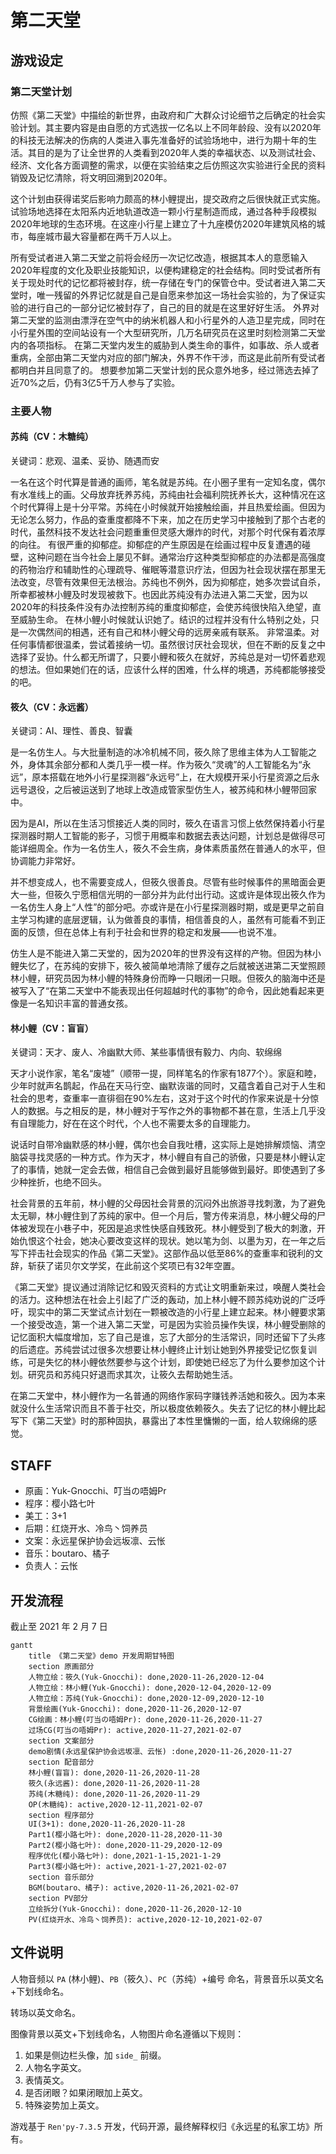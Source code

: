 # 第二天堂

## 游戏设定

### 第二天堂计划

仿照《第二天堂》中描绘的新世界，由政府和广大群众讨论细节之后确定的社会实验计划。其主要内容是由自愿的方式选拔一亿名以上不同年龄段、没有以2020年的科技无法解决的伤病的人类进入事先准备好的试验场地中，进行为期十年的生活。其目的是为了让全世界的人类看到2020年人类的幸福状态、以及测试社会、经济、文化各方面调整的需求，以便在实验结束之后仿照这次实验进行全民的资料销毁及记忆清除，将文明回溯到2020年。

这个计划由获得诺奖后影响力颇高的林小鲤提出，提交政府之后很快就正式实施。试验场地选择在太阳系内近地轨道改造一颗小行星制造而成，通过各种手段模拟2020年地球的生态环境。在这座小行星上建立了十九座模仿2020年建筑风格的城市，每座城市最大容量都在两千万人以上。

所有受试者进入第二天堂之前将会经历一次记忆改造，根据其本人的意愿输入2020年程度的文化及职业技能知识，以便构建稳定的社会结构。同时受试者所有关于现处时代的记忆都将被封存，统一存储在专门的保管仓中。受试者进入第二天堂时，唯一残留的外界记忆就是自己是自愿来参加这一场社会实验的，为了保证实验的进行自己的一部分记忆被封存了，自己的目的就是在这里好好生活。
外界对第二天堂的监测由漂浮在空气中的纳米机器人和小行星外的人造卫星完成，同时在小行星外围的空间站设有一个大型研究所，几万名研究员在这里时刻检测第二天堂内的各项指标。
在第二天堂内发生的威胁到人类生命的事件，如事故、杀人或者重病，全部由第二天堂内对应的部门解决，外界不作干涉，而这是此前所有受试者都明白并且同意了的。
想要参加第二天堂计划的民众意外地多，经过筛选去掉了近70%之后，仍有3亿5千万人参与了实验。

### 主要人物

#### 苏纯（CV：木糖纯）

关键词：悲观、温柔、妥协、随遇而安

一名在这个时代算是普通的画师，笔名就是苏纯。在小圈子里有一定知名度，偶尔有水准线上的画。父母放弃抚养苏纯，苏纯由社会福利院抚养长大，这种情况在这个时代算得上是十分平常。苏纯在小时候就开始接触绘画，并且热爱绘画。但因为无论怎么努力，作品的查重度都降不下来，加之在历史学习中接触到了那个古老的时代，虽然科技不发达社会问题重重但灵感大爆炸的时代，对那个时代保有着浓厚的向往。
有很严重的抑郁症。抑郁症的产生原因是在绘画过程中反复遭遇的碰壁，这种问题在当今社会上屡见不鲜。通常治疗这种类型抑郁症的办法都是高强度的药物治疗和辅助性的心理疏导、催眠等潜意识疗法，但因为社会现状摆在那里无法改变，尽管有效果但无法根治。苏纯也不例外，因为抑郁症，她多次尝试自杀，所幸都被林小鲤及时发现被救下。也因此苏纯没有办法进入第二天堂，因为以2020年的科技条件没有办法控制苏纯的重度抑郁症，会使苏纯很快陷入绝望，直至威胁生命。
在林小鲤小时候就认识她了。结识的过程并没有什么特别之处，只是一次偶然间的相遇，还有自己和林小鲤父母的远房亲戚有联系。
非常温柔。对任何事情都很温柔，尝试着接纳一切。虽然很讨厌社会现状，但在不断的反复之中选择了妥协。什么都无所谓了，只要小鲤和筱久在就好，苏纯总是对一切怀着悲观的想法。但如果她们在的话，应该什么样的困难，什么样的境遇，苏纯都能够接受的吧。

#### 筱久（CV：永远酱）

关键词：AI、理性、善良、智囊

是一名仿生人。与大批量制造的冰冷机械不同，筱久除了思维主体为人工智能之外，身体其余部分都和人类几乎一模一样。作为筱久“灵魂”的人工智能名为“永远”，原本搭载在地外小行星探测器“永远号”上，在大规模开采小行星资源之后永远号退役，之后被运送到了地球上改造成管家型仿生人，被苏纯和林小鲤带回家中。

因为是AI，所以在生活习惯接近人类的同时，筱久在语言习惯上依然保持着小行星探测器时期人工智能的影子，习惯于用概率和数据去表达问题，计划总是做得尽可能详细周全。作为一名仿生人，筱久不会生病，身体素质虽然在普通人的水平，但协调能力非常好。

并不想变成人，也不需要变成人，但筱久很善良。尽管有些时候事件的黑暗面会更大一些，但筱久宁愿相信光明的一部分并为此付出行动。这或许是体现出筱久作为一名仿生人身上“人性”的部分吧。亦或许是在小行星探测器时期，或是更早之前自主学习构建的底层逻辑，认为做善良的事情，相信善良的人，虽然有可能看不到正面的反馈，但在总体上有利于社会和世界的稳定和发展——也说不准。

仿生人是不能进入第二天堂的，因为2020年的世界没有这样的产物。但因为林小鲤失忆了，在苏纯的安排下，筱久被简单地清除了缓存之后就被送进第二天堂照顾林小鲤，研究员因为林小鲤的特殊身份而睁一只眼闭一只眼。但筱久的脑海中还是被写入了“在第二天堂中不能表现出任何超越时代的事物”的命令，因此她看起来更像是一名知识丰富的普通女孩。

#### 林小鲤（CV：盲盲）

关键词：天才、废人、冷幽默大师、某些事情很有毅力、内向、软绵绵

天才小说作家，笔名“废墟”（顺带一提，同样笔名的作家有1877个）。家庭和睦，少年时就声名鹊起，作品在天马行空、幽默诙谐的同时，又蕴含着自己对于人生和社会的思考，查重率一直徘徊在90%左右，这对于这个时代的作家来说是十分惊人的数据。与之相反的是，林小鲤对于写作之外的事物都不甚在意，生活上几乎没有自理能力，好在在这个时代，个人也不需要太多的自理能力。

说话时自带冷幽默感的林小鲤，偶尔也会自我吐槽，这实际上是她排解烦恼、清空脑袋寻找灵感的一种方式。作为天才，林小鲤自有自己的骄傲，只要是林小鲤认定了的事情，她就一定会去做，相信自己会做到最好且能够做到最好。即使遇到了多少种挫折，也绝不回头。

社会背景的五年前，林小鲤的父母因社会背景的沉闷外出旅游寻找刺激，为了避免太无聊，林小鲤住到了苏纯的家中。但一个月后，警方传来消息，林小鲤父母的尸体被发现在小巷子中，死因是追求性快感自残致死。林小鲤受到了极大的刺激，开始仇恨这个社会，她决心要改变这样的现状。她以笔为剑、以墨为刃，在一年之后写下抨击社会现实的作品《第二天堂》。这部作品以低至86%的查重率和锐利的文辞，斩获了诺贝尔文学奖，在此前这个奖项已有32年空置。

《第二天堂》提议通过消除记忆和毁灭资料的方式让文明重新来过，唤醒人类社会的活力。这种想法在社会上引起了广泛的轰动，加上林小鲤不顾苏纯劝说的广泛呼吁，现实中的第二天堂试点计划在一颗被改造的小行星上建立起来。林小鲤要求第一个接受改造，第一个进入第二天堂，可是因为实验员操作失误，林小鲤受删除的记忆面积大幅度增加，忘了自己是谁，忘了大部分的生活常识，同时还留下了头疼的后遗症。苏纯尝试过很多次想要让林小鲤终止计划让她到外界接受记忆恢复训练，可是失忆的林小鲤依然要参与这个计划，即使她已经忘了为什么要参加这个计划。研究员和苏纯只好退而求其次，让筱久去帮助她生活。

在第二天堂中，林小鲤作为一名普通的网络作家码字赚钱养活她和筱久。因为本来就没什么生活常识而且不善于社交，所以极度依赖筱久。失去了记忆的林小鲤比起写下《第二天堂》时的那种固执，暴露出了本性里慵懒的一面，给人软绵绵的感觉。

## STAFF

- 原画：Yuk-Gnocchi、叮当の唔姆Pr
- 程序：樱小路七叶
- 美工：3+1
- 后期：红烧开水、冷鸟丶饲养员
- 文案：永远星保护协会远坂凛、云怅
- 音乐：boutaro、橘子
- 负责人：云怅

## 开发流程

截止至 2021 年 2 月 7 日

```mermaid
gantt
	title 《第二天堂》demo 开发周期甘特图
	section 原画部分
	人物立绘：筱久(Yuk-Gnocchi): done,2020-11-26,2020-12-04
	人物立绘：林小鲤(Yuk-Gnocchi): done,2020-12-04,2020-12-09
	人物立绘：苏纯(Yuk-Gnocchi): done,2020-12-09,2020-12-10
	背景绘画(Yuk-Gnocchi): done,2020-11-26,2020-12-07
	CG绘画：林小鲤(叮当の唔姆Pr): done,2020-11-26,2020-11-27
	过场CG(叮当の唔姆Pr): active,2020-11-27,2021-02-07
	section 文案部分
	demo剧情(永远星保护协会远坂凛、云怅) :done,2020-11-26,2020-11-27
	section 配音部分
	林小鲤(盲盲): done,2020-11-26,2020-11-28
	筱久(永远酱): done,2020-11-26,2020-11-28
	苏纯(木糖纯): done,2020-11-26,2020-11-29
	OP(木糖纯): active,2020-12-11,2021-02-07
	section 程序部分
	UI(3+1): done,2020-11-26,2020-11-28
	Part1(樱小路七叶): done,2020-11-28,2020-11-30
	Part2(樱小路七叶): done,2020-11-29,2020-12-09
	程序优化(樱小路七叶): done,2021-1-15,2021-1-29
	Part3(樱小路七叶): active,2021-1-27,2021-02-07
	section 音乐部分
	BGM(boutaro、橘子): active,2020-11-26,2021-02-07
	section PV部分
	立绘拆分(Yuk-Gnocchi): done,2020-11-26,2020-12-10
	PV(红烧开水、冷鸟丶饲养员): active,2020-12-10,2021-02-07
```

## 文件说明

人物音频以 `PA` (林小鲤)、`PB`（筱久）、`PC`（苏纯）+编号 命名，背景音乐以英文名+下划线命名。

转场以英文命名。

图像背景以英文+下划线命名，人物图片命名遵循以下规则：

1. 如果是侧边栏头像，加 `side_` 前缀。
2. 人物名字英文。
3. 表情英文。
4. 是否闭眼？如果闭眼加上英文。
5. 特殊姿势加上英文。

游戏基于 `Ren'py-7.3.5` 开发，代码开源，最终解释权归《永远星的私家工坊》所有。
